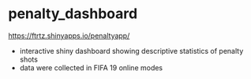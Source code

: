# penalty_dashboard

https://ftrtz.shinyapps.io/penaltyapp/

- interactive shiny dashboard showing descriptive statistics of penalty shots
- data were collected in FIFA 19 online modes
